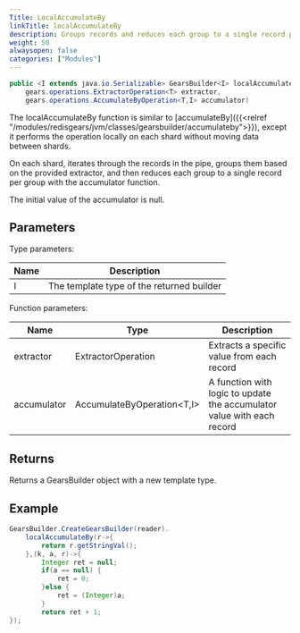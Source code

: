 ```yaml
---
Title: LocalAccumulateBy
linkTitle: localAccumulateBy
description: Groups records and reduces each group to a single record per group locally on each shard.
weight: 50
alwaysopen: false
categories: ["Modules"]
---
```


```java
public <I extends java.io.Serializable> GearsBuilder<I> localAccumulateBy​(
	gears.operations.ExtractorOperation<T> extractor, 
	gears.operations.AccumulateByOperation<T,​I> accumulator)
```

The localAccumulateBy function is similar to [accumulateBy]({{<relref "/modules/redisgears/jvm/classes/gearsbuilder/accumulateby">}}), except it performs the operation locally on each shard without moving data between shards.

On each shard, iterates through the records in the pipe, groups them based on the provided extractor, and then reduces each group to a single record per group with the accumulator function.

The initial value of the accumulator is null.

## Parameters
 
Type parameters:

| Name | Description |
|------|-------------|
| I | The template type of the returned builder |

Function parameters:

| Name | Type | Description |
|------|------|-------------|
| extractor | ExtractorOperation<T> | Extracts a specific value from each record |
| accumulator | <nobr>AccumulateByOperation<T,​I></nobr> | A function with logic to update the accumulator value with each record |

## Returns

Returns a GearsBuilder object with a new template type.

## Example

```java
GearsBuilder.CreateGearsBuilder(reader).
   	localAccumulateBy(r->{
   		return r.getStringVal();
   	},(k, a, r)->{
   		Integer ret = null;
   		if(a == null) {
   			ret = 0;
   		}else {
   			ret = (Integer)a;
   		}
   		return ret + 1;
});
```
